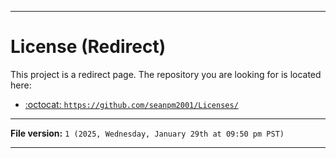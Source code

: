 
***

# License (Redirect)

This project is a redirect page. The repository you are looking for is located here:

- [:octocat: `https://github.com/seanpm2001/Licenses/`](https://github.com/seanpm2001/Licenses/)

***

**File version:** `1 (2025, Wednesday, January 29th at 09:50 pm PST)`

***
